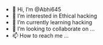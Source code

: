 - 👋 Hi, I’m @Abhi645
- 👀 I’m interested in Ethical hacking
- 🌱 I’m currently learning hacking
- 💞️ I’m looking to collaborate on ...
- 📫 How to reach me ...

<!---
Abhi645/Abhi645 is a ✨ special ✨ repository because its `README.md` (this file) appears on your GitHub profile.
You can click the Preview link to take a look at your changes.
--->
